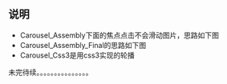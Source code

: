 ## 说明

- Carousel_Assembly下面的焦点点击不会滑动图片，思路如下图
- Carousel_Assembly_Final的思路如下图
- Carousel_Css3是用css3实现的轮播

未完待续。。。。。。。。。。。。。。。